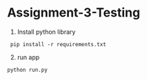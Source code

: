 # Assignment-3-Testing

1. Install python library

```
 pip install -r requirements.txt

```

2. run app

```
python run.py
```


